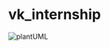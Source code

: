 # vk_internship

![plantUML](http://www.plantuml.com/plantuml/png/XLJDJjjC5DtFKrn5to8HYVcwRL44hRf0NT1zLLd6cJXM73konnKq8460_eYgsNVJLqWf4U67z1LctgXdF2PC0gWBo9txS-uzvtfcFHDUAl9Un0AlnzsDjvlKICEW8nfDwdcn5t0t4xnlHVC-GduInzmNOHAxUSPJPfrXYZI9o8buMpXx3tCjM5hRSufk3XKDobfc7qn72-Jnf7Bemjdpkfmn5YU2aqZwbBHfxYUsbeKV-VDd_pVb3pcJj-fG3TM1Ef9NQYXdwg1EybQE2UOXZ9ayanFo8-wbxdRYfIr7x8ZwFGQIPl92dikndAWXgMCOb_BQz8lnJ-UJF2FvHuxnTmMqLHrSdMVKhP6GY9IPcGJ8DwWhZ2d6FC7lEIoqEGJOZPvoAdyZFdRk8J8k6keOV6x1w1FIHuJK2OYEYX4nBVYfpzfbekW9BAs2dA9YOj4Bbi3abEGlm40lGE5yiL2hJlLeKAuWC2eRLA0AvaJ9GSLXF6uHDhEye8SB_kUcD1LeYj3r7RigsXjsOpZ7jBYUsdm_5aNXRKVSxNXPnmtAVTKVha6TQ9aBGaFCCO83Y5_86X9oc7wwxWnHdGWBlB-hhr1WGj3yHXqHO82fPImNg4uTY-nFEIFTwQdj0npi40UjSiD61VKDN6SwZBuJf4pafOKxDMa0arVM379iJM5jnu-yBAFvnH-mbV_SLrjRRpPVlwk4hShx5xP3wwTTRALuK0efgp05hrENxzRO2YwVkVJLTXZaAVpz98m5RTmPBv6aA_BCLDSOso-dUEph6A1NQRj5pwefhXVjMCDFEReRABZSVYVrCbv3e2m2rQfr_E15OSj5vd99dMBEMwwvhtblcwUr-y5euJLR0m-UjZsVDvjQi8mBGndK0jXcmgfLl_GuBaCyJT72i1_2nQuqsBSR6mSeTxZVDOHj1VXEc9dDMLw3P9sxOHoucTVcOjTs5vWzA6wnirxT0MkqmoWoRwZPN2RIt1V6Kvs_XZKpF_Gm0QESESnf69_vZcnHrx7Jl1Vz1G00)